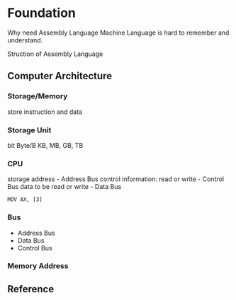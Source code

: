 # Foundation

Why need Assembly Language
Machine Language is hard to remember and understand.

Struction of Assembly Language

## Computer Architecture

### Storage/Memory
store instruction and data

### Storage Unit
bit
Byte/B
KB, MB, GB, TB

### CPU

storage address - Address Bus
control information: read or write - Control Bus
data to be read or write - Data Bus

    MOV AX, [3]

### Bus

* Address Bus
* Data Bus
* Control Bus

### Memory Address


## Reference

